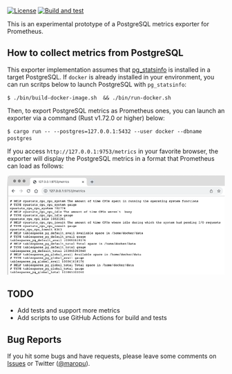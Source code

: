 [![License](http://img.shields.io/:license-Apache_v2-blue.svg)](https://github.com/maropu/pg_stats_exporter/blob/master/LICENSE)
[![Build and test](https://github.com/maropu/pg_stats_exporter/actions/workflows/build_and_tests.yml/badge.svg)](https://github.com/maropu/pg_stats_exporter/actions/workflows/build_and_tests.yml)

This is an experimental prototype of a PostgreSQL metrics exporter for Prometheus.

## How to collect metrics from PostgreSQL

This exporter implementation assumes that [pg_statsinfo](https://github.com/ossc-db/pg_statsinfo/blob/main/doc/pg_statsinfo.md)
is installed in a target PostgreSQL. If `docker` is already installed in your environment, you can run scritps below
to launch PostgreSQL with `pg_statsinfo`:

```
$ ./bin/build-docker-image.sh  && ./bin/run-docker.sh
```

Then, to export PostgreSQL metrics as Prometheus ones, you can launch an exporter via a command (Rust v1.72.0 or higher) below:

```
$ cargo run -- --postgres=127.0.0.1:5432 --user docker --dbname postgres
```

If you access `http://127.0.0.1:9753/metrics` in your favorite browser, the exporter will display the PostgreSQL metrics
in a format that Prometheus can load as follows:

<p align="center"><img src="resources/pg_stats_exporter.png" width="800px"></p>

## TODO

 - Add tests and support more metrics
 - Add scripts to use GitHub Actions for build and tests

## Bug Reports

If you hit some bugs and have requests, please leave some comments on [Issues](https://github.com/maropu/pg_stats_exporter/issues)
or Twitter ([@maropu](http://twitter.com/#!/maropu)).
